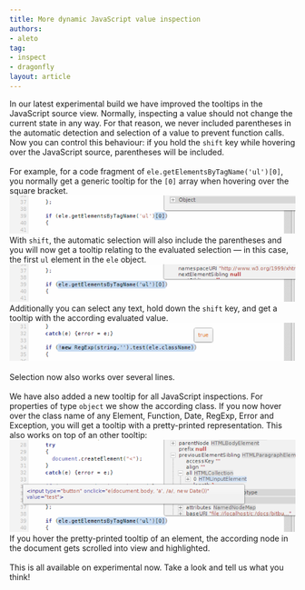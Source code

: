 ```yaml
---
title: More dynamic JavaScript value inspection
authors:
- aleto
tag:
- inspect
- dragonfly
layout: article
---
```

In our latest experimental build we have improved the tooltips in the JavaScript source view. Normally, inspecting a value should not change the current state in any way. For that reason, we never included parentheses in the automatic detection and selection of a value to prevent function calls. Now you can control this behaviour: if you hold the <code>shift</code> key while hovering over the JavaScript source, parentheses will be included.<br/><br/>For example, for a code fragment of <code>ele.getElementsByTagName(&#39;ul&#39;)[0]</code>, you normally get a generic tooltip for the <code>[0]</code> array when hovering over the square bracket.<br/><span class='imgcenter'><img alt='' src='/blog/more-dynamic-javascript-value-inspection/1without-shift.png' /></span><br/>With <code>shift</code>, the automatic selection will also include the parentheses and you will now get a tooltip relating to the evaluated selection — in this case, the first <code>ul</code> element in the <code>ele</code> object.<br/><span class='imgcenter'><img alt='' src='/blog/more-dynamic-javascript-value-inspection/0with-shift.png' /></span><br/>Additionally you can select any text, hold down the <code>shift</code> key, and get a tooltip with the according evaluated value.<br/><span class='imgcenter'><img alt='' src='/blog/more-dynamic-javascript-value-inspection/select-with-shift.png' /></span> <br/><br/>Selection now also works over several lines.<br/><br/>We have also added a new tooltip for all JavaScript inspections. For properties of type <code>object</code> we show the according class. If you now hover over the class name of any Element, Function, Date, RegExp, Error and Exception, you will get a tooltip with a pretty-printed representation. This also works on top of an other tooltip:<br/><span class='imgcenter'><img alt='' src='/blog/more-dynamic-javascript-value-inspection/tooltip-plus.png' /></span> <br/>If you hover the pretty-printed tooltip of an element, the according node in the document gets scrolled into view and highlighted.<br/><br/>This is all available on experimental now. Take a look and tell us what you think!<br/>
